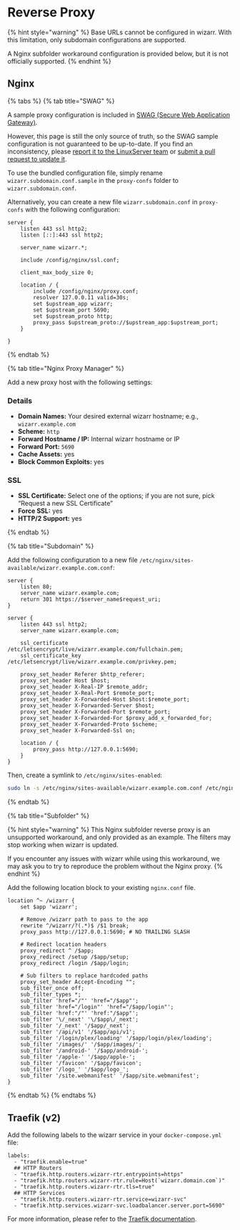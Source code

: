 # Reverse Proxy

{% hint style="warning" %}
Base URLs cannot be configured in wizarr. With this limitation, only subdomain configurations are supported.

A Nginx subfolder workaround configuration is provided below, but it is not officially supported.
{% endhint %}

## Nginx

{% tabs %}
{% tab title="SWAG" %}

A sample proxy configuration is included in [SWAG (Secure Web Application Gateway)](https://github.com/linuxserver/docker-swag).

However, this page is still the only source of truth, so the SWAG sample configuration is not guaranteed to be up-to-date. If you find an inconsistency, please [report it to the LinuxServer team](https://github.com/linuxserver/reverse-proxy-confs/issues/new) or [submit a pull request to update it](https://github.com/linuxserver/reverse-proxy-confs/pulls).

To use the bundled configuration file, simply rename `wizarr.subdomain.conf.sample` in the `proxy-confs` folder to `wizarr.subdomain.conf`.

Alternatively, you can create a new file `wizarr.subdomain.conf` in `proxy-confs` with the following configuration:

```nginx
server {
    listen 443 ssl http2;
    listen [::]:443 ssl http2;

    server_name wizarr.*;

    include /config/nginx/ssl.conf;

    client_max_body_size 0;

    location / {
        include /config/nginx/proxy.conf;
        resolver 127.0.0.11 valid=30s;
        set $upstream_app wizarr;
        set $upstream_port 5690;
        set $upstream_proto http;
        proxy_pass $upstream_proto://$upstream_app:$upstream_port;
    }

}
```

{% endtab %}

{% tab title="Nginx Proxy Manager" %}

Add a new proxy host with the following settings:

### Details

- **Domain Names:** Your desired external wizarr hostname; e.g., `wizarr.example.com`
- **Scheme:** `http`
- **Forward Hostname / IP:** Internal wizarr hostname or IP
- **Forward Port:** `5690`
- **Cache Assets:** yes
- **Block Common Exploits:** yes

### SSL

- **SSL Certificate:** Select one of the options; if you are not sure, pick “Request a new SSL Certificate”
- **Force SSL:** yes
- **HTTP/2 Support:** yes

{% endtab %}

{% tab title="Subdomain" %}

Add the following configuration to a new file `/etc/nginx/sites-available/wizarr.example.com.conf`:

```nginx
server {
    listen 80;
    server_name wizarr.example.com;
    return 301 https://$server_name$request_uri;
}

server {
    listen 443 ssl http2;
    server_name wizarr.example.com;

    ssl_certificate /etc/letsencrypt/live/wizarr.example.com/fullchain.pem;
    ssl_certificate_key /etc/letsencrypt/live/wizarr.example.com/privkey.pem;

    proxy_set_header Referer $http_referer;
    proxy_set_header Host $host;
    proxy_set_header X-Real-IP $remote_addr;
    proxy_set_header X-Real-Port $remote_port;
    proxy_set_header X-Forwarded-Host $host:$remote_port;
    proxy_set_header X-Forwarded-Server $host;
    proxy_set_header X-Forwarded-Port $remote_port;
    proxy_set_header X-Forwarded-For $proxy_add_x_forwarded_for;
    proxy_set_header X-Forwarded-Proto $scheme;
    proxy_set_header X-Forwarded-Ssl on;

    location / {
        proxy_pass http://127.0.0.1:5690;
    }
}
```

Then, create a symlink to `/etc/nginx/sites-enabled`:

```bash
sudo ln -s /etc/nginx/sites-available/wizarr.example.com.conf /etc/nginx/sites-enabled/wizarr.example.com.conf
```

{% endtab %}

{% tab title="Subfolder" %}

{% hint style="warning" %}
This Nginx subfolder reverse proxy is an unsupported workaround, and only provided as an example. The filters may stop working when wizarr is updated.

If you encounter any issues with wizarr while using this workaround, we may ask you to try to reproduce the problem without the Nginx proxy.
{% endhint %}

Add the following location block to your existing `nginx.conf` file.

```nginx
location ^~ /wizarr {
    set $app 'wizarr';

    # Remove /wizarr path to pass to the app
    rewrite ^/wizarr/?(.*)$ /$1 break;
    proxy_pass http://127.0.0.1:5690; # NO TRAILING SLASH

    # Redirect location headers
    proxy_redirect ^ /$app;
    proxy_redirect /setup /$app/setup;
    proxy_redirect /login /$app/login;

    # Sub filters to replace hardcoded paths
    proxy_set_header Accept-Encoding "";
    sub_filter_once off;
    sub_filter_types *;
    sub_filter 'href="/"' 'href="/$app"';
    sub_filter 'href="/login"' 'href="/$app/login"';
    sub_filter 'href:"/"' 'href:"/$app"';
    sub_filter '\/_next' '\/$app\/_next';
    sub_filter '/_next' '/$app/_next';
    sub_filter '/api/v1' '/$app/api/v1';
    sub_filter '/login/plex/loading' '/$app/login/plex/loading';
    sub_filter '/images/' '/$app/images/';
    sub_filter '/android-' '/$app/android-';
    sub_filter '/apple-' '/$app/apple-';
    sub_filter '/favicon' '/$app/favicon';
    sub_filter '/logo_' '/$app/logo_';
    sub_filter '/site.webmanifest' '/$app/site.webmanifest';
}
```

{% endtab %}
{% endtabs %}

## Traefik (v2)

Add the following labels to the wizarr service in your `docker-compose.yml` file:

```text
labels:
  - "traefik.enable=true"
  ## HTTP Routers
  - "traefik.http.routers.wizarr-rtr.entrypoints=https"
  - "traefik.http.routers.wizarr-rtr.rule=Host(`wizarr.domain.com`)"
  - "traefik.http.routers.wizarr-rtr.tls=true"
  ## HTTP Services
  - "traefik.http.routers.wizarr-rtr.service=wizarr-svc"
  - "traefik.http.services.wizarr-svc.loadbalancer.server.port=5690"
```

For more information, please refer to the [Traefik documentation](https://doc.traefik.io/traefik/user-guides/docker-compose/basic-example/).